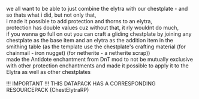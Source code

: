 we all want to be able to just combine the elytra with our chestplate - and so thats what i did, but not only that,  
i made it possible to add protection and thorns to an elytra,  
protection has double values cuz without that, it rly wouldnt do much,  
if you wanna go full on out you can craft a gliding chestplate by joining any chestplate as the base item and an elytra as the addition item in the smithing table (as the template use the chestplate's crafting material (for chainmail - iron nugget) (for netherite - a netherite scrap))  
made the Antidote enchantment from DnT mod to not be mutually exclusive with other protection enchantments and made it possible to apply it to the Elytra as well as other chestplates

!!! IMPORTANT !!!
THIS DATAPACK HAS A CORRESPONDING RESOURCEPACK (ChestElytraRP)
